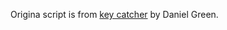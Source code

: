 Origina script is from [key catcher](https://www.softpedia.com/get/Security/Keylogger-Monitoring/Key-Catcher.shtml) by Daniel Green.
